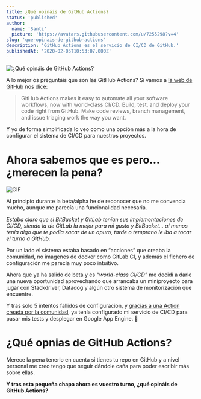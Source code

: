 ```yaml
---
title: ¿Qué opináis de GitHub Actions?
status: 'published'
author:
  name: 'Santi'
  picture: 'https://avatars.githubusercontent.com/u/7255298?v=4'
slug: 'que-opinais-de-github-actions'
description: 'GitHub Actions es el servicio de CI/CD de GitHub.'
publishedAt: '2020-02-05T10:53:07.000Z'
---
```


![¿Qué opináis de GitHub Actions?](/img/que-opinais-de-github-actions.png 'https://twitter.com/CDAOOC/status/1176224452151042054')

A lo mejor os preguntáis que son las GitHub Actions? Si vamos a [la web de GitHub](https://github.com/features/actions) nos dice:

> GitHub Actions makes it easy to automate all your software workflows, now with world-class CI/CD. Build, test, and deploy your code right from GitHub. Make code reviews, branch management, and issue triaging work the way you want.

Y yo de forma simplificada lo veo como una opción más a la hora de configurar el sistema de CI/CD para nuestros proyectos.

# Ahora sabemos que es pero… ¿merecen la pena?

![GIF](https://media.giphy.com/media/14mgxYFJHXGmoo/giphy.gif 'Ummmmh')

Al principio durante la beta/alpha he de reconocer que no me convencia mucho, aunque me parecía una funcionalidad necesaria.

_Estaba claro que si BitBucket y GitLab tenían sus implementaciones de CI/CD, siendo la de GitLab la mejor para mi gusto y BitBucket… al menos tenía algo que te podía sacar de un apuro, tarde o temprano le iba a tocar el turno a GitHub._

Por un lado el sistema estaba basado en “acciones” que creaba la comunidad, no imagenes de docker como GitLab CI, y además el fichero de configuración me parecía muy poco intuitivo.

Ahora que ya ha salido de beta y es _“world-class CI/CD”_ me decidí a darle una nueva oportunidad aprovechando que arrancaba un miniproyecto para jugar con Stackdriver, Datadog y algún otro sistema de monitorización que encuentre.

Y tras solo 5 intentos fallidos de configuración, y [gracias a una Action creada por la comunidad](https://github.com/GoogleCloudPlatform/github-actions), ya tenía configurado mi servicio de CI/CD para pasar mis tests y desplegar en Google App Engine. 🚀

# ¿Qué opnias de GitHub Actions?

Merece la pena tenerlo en cuenta si tienes tu repo en GitHub y a nivel personal me creo tengo que seguir dándole caña para poder escribir más sobre ellas.

**Y tras esta pequeña chapa ahora es vuestro turno, ¿qué opináis de GitHub Actions?**

